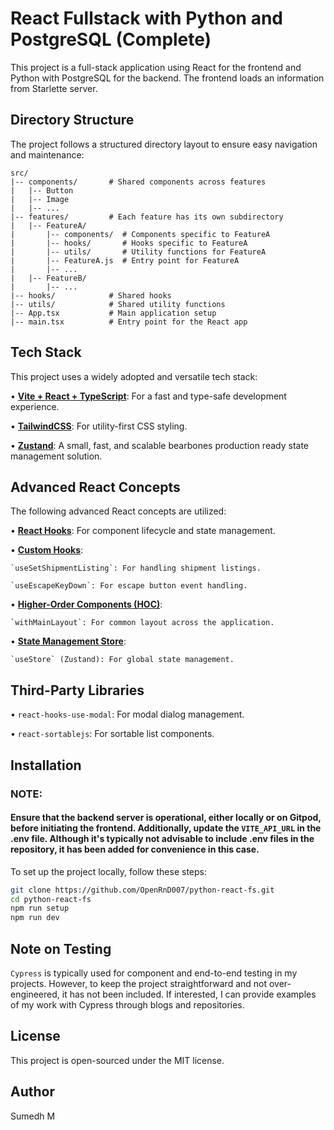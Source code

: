 # React Fullstack with Python and PostgreSQL (Complete)

This project is a full-stack application using React for the frontend and Python with PostgreSQL for the backend. The frontend loads an information from Starlette server.

## Directory Structure

The project follows a structured directory layout to ensure easy navigation and maintenance:

```
src/
|-- components/       # Shared components across features
|   |-- Button
|   |-- Image
|   |-- ...
|-- features/         # Each feature has its own subdirectory
|   |-- FeatureA/
|       |-- components/  # Components specific to FeatureA
|       |-- hooks/       # Hooks specific to FeatureA
|       |-- utils/       # Utility functions for FeatureA
|       |-- FeatureA.js  # Entry point for FeatureA
|       |-- ...
|   |-- FeatureB/
|       |-- ...
|-- hooks/            # Shared hooks
|-- utils/            # Shared utility functions
|-- App.tsx           # Main application setup
|-- main.tsx          # Entry point for the React app
```

## Tech Stack

This project uses a widely adopted and versatile tech stack:

•  [**Vite + React + TypeScript**](https://vitejs.dev/): For a fast and type-safe development experience.

•  [**TailwindCSS**](https://tailwindcss.com/): For utility-first CSS styling.

•  [**Zustand**](https://zustand-demo.pmnd.rs/): A small, fast, and scalable bearbones production ready state management solution.


## Advanced React Concepts

The following advanced React concepts are utilized:

•  [**React Hooks**](https://react.dev/reference/react/hooks): For component lifecycle and state management.

•  [**Custom Hooks**](https://react.dev/learn/reusing-logic-with-custom-hooks):

    `useSetShipmentListing`: For handling shipment listings.

    `useEscapeKeyDown`: For escape button event handling.

•  [**Higher-Order Components (HOC)**]():

    `withMainLayout`: For common layout across the application.

•  [**State Management Store**](https://zustand-demo.pmnd.rs/):

    `useStore` (Zustand): For global state management.


## Third-Party Libraries

•  `react-hooks-use-modal`: For modal dialog management.

•  `react-sortablejs`: For sortable list components.


## Installation

### NOTE: 
#### Ensure that the backend server is operational, either locally or on Gitpod, before initiating the frontend. Additionally, update the `VITE_API_URL` in the .env file. Although it's typically not advisable to include .env files in the repository, it has been added for convenience in this case.

To set up the project locally, follow these steps:

```bash
git clone https://github.com/OpenRnD007/python-react-fs.git
cd python-react-fs
npm run setup
npm run dev
```

## Note on Testing
`Cypress` is typically used for component and end-to-end testing in my projects. However, to keep the project straightforward and not over-engineered, it has not been included. If interested, I can provide examples of my work with Cypress through blogs and repositories.

## License
This project is open-sourced under the MIT license.

## Author
Sumedh M
